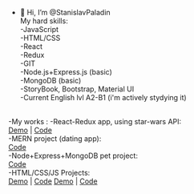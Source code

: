 - 👋 Hi, I’m @StanislavPaladin<br>
My hard skills: <br>
-JavaScript<br>
-HTML/CSS<br>
-React<br>
-Redux<br>
-GIT<br>
-Node.js+Express.js (basic)<br>
-MongoDB (basic)<br>
-StoryBook, Bootstrap, Material UI<br>
-Current English lvl A2-B1 (i'm actively stydying it)<br>
<br>
-My works :
-React-Redux app, using star-wars API: <br>
<a href="https://stanislavpaladin.github.io/react-redux-StarWars/">Demo</a> | <a href="https://github.com/StanislavPaladin/react-redux-StarWars">Code</a> <br>
-MERN project (dating app): <br>
<a href="https://github.com/StanislavPaladin/DatingApp">Code</a><br>
-Node+Express+MongoDB pet project: <br>
<a href="https://github.com/StanislavPaladin/node-express-pet-project" > Code </a> <br>
-HTML/CSS/JS Projects:<br>
<a href="https://stanislavpaladin.github.io/TourPlan/">Demo</a> | <a href="https://github.com/StanislavPaladin/TourPlan">Code</a>
<a href="https://stanislavpaladin.github.io/JS_course_diploma/">Demo</a> | <a href="https://github.com/StanislavPaladin/JS_course_diploma">Code</a>
<!---
StanislavPaladin/StanislavPaladin is a ✨ special ✨ repository because its `README.md` (this file) appears on your GitHub profile.
You can click the Preview link to take a look at your changes.
--->
